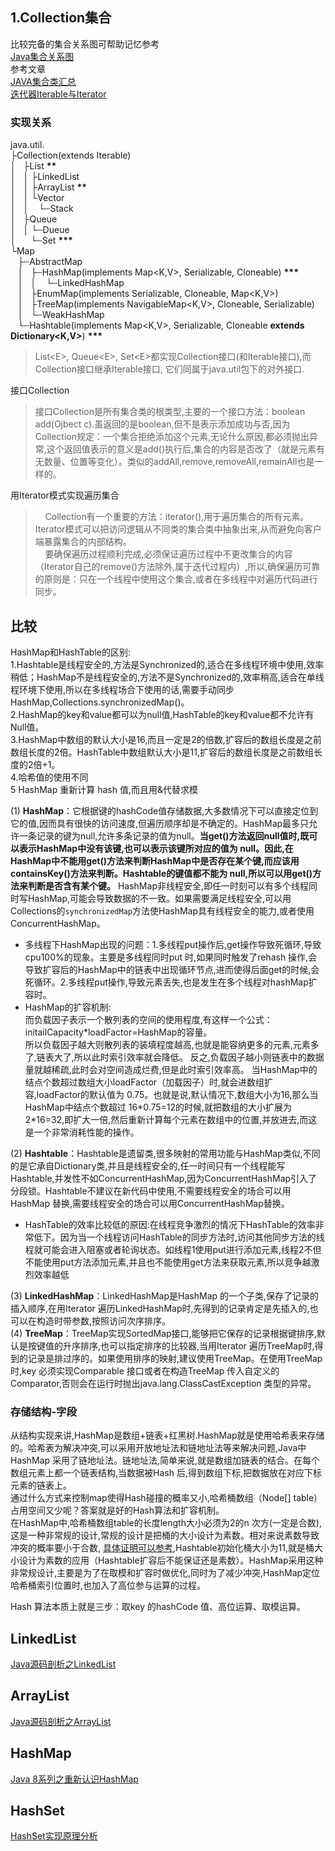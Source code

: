 ## 1.Collection集合
比较完备的集合关系图可帮助记忆参考  
[Java集合关系图](https://github.com/zxiaofan/JDK-Study/blob/master/src/java1/util/Java%E9%9B%86%E5%90%88%E5%85%B3%E7%B3%BB%E5%9B%BE.vsdx)  
参考文章  
[JAVA集合类汇总](https://www.cnblogs.com/leeplogs/p/5891861.html)  
[迭代器Iterable与Iterator](https://www.jianshu.com/p/de2bb93a386f)  
### 实现关系
java.util.  
├Collection(extends Iterable<E>)  
│ &nbsp;&nbsp;├List **\*\***  
│ &nbsp;&nbsp;│ ├LinkedList  
│ &nbsp;&nbsp;│ ├ArrayList **\*\***  
│ &nbsp;&nbsp;│ └Vector  
│ &nbsp;&nbsp;│&nbsp;&nbsp;&nbsp;&nbsp;└┄Stack  
│ &nbsp;&nbsp;├Queue   
│ &nbsp;&nbsp;│ └┄Dueue  
│ &nbsp;&nbsp;&nbsp;&nbsp;&nbsp;└┄Set **\*\*\***              
└Map  
&nbsp;&nbsp;&nbsp;├┄AbstractMap  
&nbsp;&nbsp;&nbsp;│ &nbsp;&nbsp;├┄HashMap(implements Map<K,V>, Serializable, Cloneable) **\*\*\***  
&nbsp;&nbsp;&nbsp;│   &nbsp;&nbsp;│   &nbsp;&nbsp;&nbsp;└┄LinkedHashMap  
&nbsp;&nbsp;&nbsp;│   &nbsp;&nbsp;├EnumMap(implements Serializable, Cloneable, Map<K,V>)   
&nbsp;&nbsp;&nbsp;│   &nbsp;&nbsp;├TreeMap(implements NavigableMap<K,V>, Cloneable, Serializable)  
&nbsp;&nbsp;&nbsp;│   &nbsp;&nbsp;└┄WeakHashMap  
&nbsp;&nbsp;&nbsp;└┄Hashtable(implements Map<K,V>, Serializable, Cloneable **extends Dictionary<K,V>**) **\*\*\***  
  
  
> List\<E>, Queue\<E>, Set\<E>都实现Collection接口(和Iterable接口),而Collection接口继承Iterable接口, 它们同属于java.util包下的对外接口.    

接口Collection

> 接口Collection是所有集合类的根类型,主要的一个接口方法：boolean add(Ojbect c).虽返回的是boolean,但不是表示添加成功与否,因为Collection规定：一个集合拒绝添加这个元素,无论什么原因,都必须抛出异常,这个返回值表示的意义是add()执行后,集合的内容是否改了（就是元素有无数量、位置等变化）。类似的addAll,remove,removeAll,remainAll也是一样的。

用Iterator模式实现遍历集合

> &nbsp;&nbsp;&nbsp;&nbsp;Collection有一个重要的方法：iterator(),用于遍历集合的所有元素。Iterator模式可以把访问逻辑从不同类的集合类中抽象出来,从而避免向客户端暴露集合的内部结构。  
&nbsp;&nbsp;&nbsp;&nbsp;要确保遍历过程顺利完成,必须保证遍历过程中不更改集合的内容（Iterator自己的remove()方法除外,属于迭代过程内）,所以,确保遍历可靠的原则是：只在一个线程中使用这个集合,或者在多线程中对遍历代码进行同步。

## 比较
HashMap和HashTable的区别:  
1.Hashtable是线程安全的,方法是Synchronized的,适合在多线程环境中使用,效率稍低；HashMap不是线程安全的,方法不是Synchronized的,效率稍高,适合在单线程环境下使用,所以在多线程场合下使用的话,需要手动同步HashMap,Collections.synchronizedMap()。  
2.HashMap的key和value都可以为null值,HashTable的key和value都不允许有Null值。  
3.HashMap中数组的默认大小是16,而且一定是2的倍数,扩容后的数组长度是之前数组长度的2倍。HashTable中数组默认大小是11,扩容后的数组长度是之前数组长度的2倍+1。  
4.哈希值的使用不同   
5 HashMap 重新计算 hash 值,而且用&代替求模  


(1) **HashMap**：它根据键的hashCode值存储数据,大多数情况下可以直接定位到它的值,因而具有很快的访问速度,但遍历顺序却是不确定的。HashMap最多只允许一条记录的键为null,允许多条记录的值为null。**当get()方法返回null值时,既可以表示HashMap中没有该键,也可以表示该键所对应的值为 null。因此,在HashMap中不能用get()方法来判断HashMap中是否存在某个键,而应该用containsKey()方法来判断。Hashtable的键值都不能为 null,所以可以用get()方法来判断是否含有某个键。** HashMap非线程安全,即任一时刻可以有多个线程同时写HashMap,可能会导致数据的不一致。如果需要满足线程安全,可以用Collections的`synchronizedMap`方法使HashMap具有线程安全的能力,或者使用ConcurrentHashMap。  
* 多线程下HashMap出现的问题：1.多线程put操作后,get操作导致死循环,导致cpu100%的现象。主要是多线程同时put 时,如果同时触发了rehash 操作,会导致扩容后的HashMap中的链表中出现循环节点,进而使得后面get的时候,会死循环。2.多线程put操作,导致元素丢失,也是发生在多个线程对hashMap扩容时。
* HashMap的扩容机制:<br/>
  而负载因子表示一个散列表的空间的使用程度,有这样一个公式：<br/>
  initailCapacity\*loadFactor=HashMap的容量。<br/>
所以负载因子越大则散列表的装填程度越高,也就是能容纳更多的元素,元素多了,链表大了,所以此时索引效率就会降低。
反之,负载因子越小则链表中的数据量就越稀疏,此时会对空间造成烂费,但是此时索引效率高。
当HashMap中的结点个数超过数组大小loadFactor（加载因子）时,就会进数组扩容,loadFactor的默认值为 0.75。也就是说,默认情况下,数组大小为16,那么当 HashMap中结点个数超过 16\*0.75=12的时候,就把数组的大小扩展为2\*16=32,即扩大一倍,然后重新计算每个元素在数组中的位置,并放进去,而这是一个非常消耗性能的操作。  

(2) **Hashtable**：Hashtable是遗留类,很多映射的常用功能与HashMap类似,不同的是它承自Dictionary类,并且是线程安全的,任一时间只有一个线程能写Hashtable,并发性不如ConcurrentHashMap,因为ConcurrentHashMap引入了分段锁。Hashtable不建议在新代码中使用,不需要线程安全的场合可以用HashMap 替换,需要线程安全的场合可以用ConcurrentHashMap替换。  
* HashTable的效率比较低的原因:在线程竞争激烈的情况下HashTable的效率非常低下。因为当一个线程访问HashTable的同步方法时,访问其他同步方法的线程就可能会进入阻塞或者轮询状态。如线程1使用put进行添加元素,线程2不但不能使用put方法添加元素,并且也不能使用get方法来获取元素,所以竞争越激烈效率越低  

(3) **LinkedHashMap**：LinkedHashMap是HashMap 的一个子类,保存了记录的插入顺序,在用Iterator 遍历LinkedHashMap时,先得到的记录肯定是先插入的,也可以在构造时带参数,按照访问次序排序。  
(4) **TreeMap**：TreeMap实现SortedMap接口,能够把它保存的记录根据键排序,默认是按键值的升序排序,也可以指定排序的比较器,当用Iterator 遍历TreeMap时,得到的记录是排过序的。如果使用排序的映射,建议使用TreeMap。在使用TreeMap 时,key 必须实现Comparable 接口或者在构造TreeMap 传入自定义的Comparator,否则会在运行时抛出java.lang.ClassCastException 类型的异常。

### 存储结构-字段
从结构实现来讲,HashMap是数组+链表+红黑树.HashMap就是使用哈希表来存储的。哈希表为解决冲突,可以采用开放地址法和链地址法等来解决问题,Java中HashMap 采用了链地址法。链地址法,简单来说,就是数组加链表的结合。在每个数组元素上都一个链表结构,当数据被Hash 后,得到数组下标,把数据放在对应下标元素的链表上。  
通过什么方式来控制map使得Hash碰撞的概率又小,哈希桶数组（Node[] table）占用空间又少呢？答案就是好的Hash算法和扩容机制。  
在HashMap中,哈希桶数组table的长度length大小必须为2的n 次方(一定是合数),这是一种非常规的设计,常规的设计是把桶的大小设计为素数。相对来说素数导致冲突的概率要小于合数, [具体证明可以参考](http://blog.csdn.net/liuqiyao_01/article/details/14475159),Hashtable初始化桶大小为11,就是桶大小设计为素数的应用（Hashtable扩容后不能保证还是素数）。HashMap采用这种非常规设计,主要是为了在取模和扩容时做优化,同时为了减少冲突,HashMap定位哈希桶索引位置时,也加入了高位参与运算的过程。  

Hash 算法本质上就是三步：取key 的hashCode 值、高位运算、取模运算。

## LinkedList 
[Java源码剖析之LinkedList](Java源码剖析之LinkedList.md)
## ArrayList
[Java源码剖析之ArrayList](Java源码剖析之ArrayList.md)
## HashMap
[Java 8系列之重新认识HashMap](https://tech.meituan.com/java-hashmap.html)
## HashSet
[HashSet实现原理分析](https://www.jianshu.com/p/a5063dd843d5)

